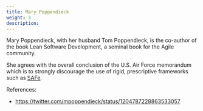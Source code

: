 ```yaml
---
title: Mary Poppendieck
weight: 3
description:
---
```


Mary Poppendieck, with her husband Tom Poppendieck, is the co-author of the book Lean Software Development, a seminal book for the Agile community.

She agrees with the overall conclusion of the U.S. Air Force memorandum which is to strongly discourage the use of rigid, prescriptive frameworks such as [SAFe](https://www.scaledagileframework.com/).

References:
- https://twitter.com/mpoppendieck/status/1204787228863533057 